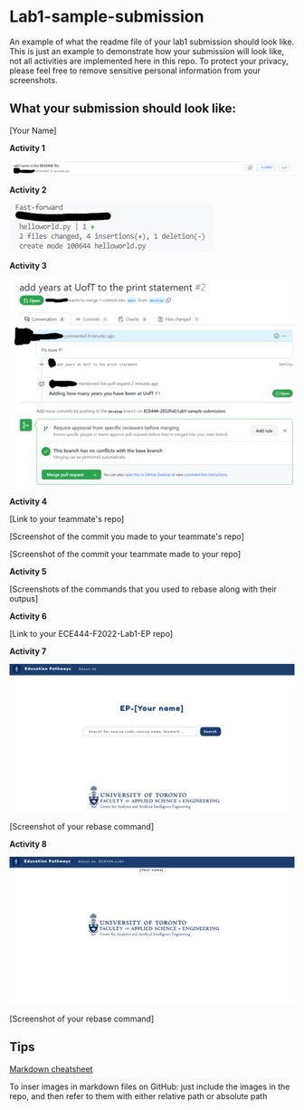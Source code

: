 # Lab1-sample-submission
An example of what the readme file of your lab1 submission should look like.
This is just an example to demonstrate how your submission will look like, not all activities are implemented here in this repo.
To protect your privacy, please feel free to remove sensitive personal information from your screenshots.

## What your submission should look like:

[Your Name]


**Activity 1**

![](images/Activity1.png)

**Activity 2**

![](images/Activity2.png)

**Activity 3**

![](images/Activity3.png)

**Activity 4**

[Link to your teammate's repo]

[Screenshot of the commit you made to your teammate's repo]

[Screenshot of the commit your teammate made to your repo]

**Activity 5**

[Screenshots of the commands that you used to rebase  along with their outpus]

**Activity 6**

[Link to your ECE444-F2022-Lab1-EP repo]

**Activity 7**

![](images/Activity7.png)

[Screenshot of your rebase command]

**Activity 8**

![](images/Activity8.png)

[Screenshot of your rebase command]


## Tips

[Markdown cheatsheet](https://github.com/adam-p/markdown-here/wiki/Markdown-Cheatsheet)

To inser images in markdown files on GitHub: just include the images in the repo, and then refer to them with either relative path or absolute path
